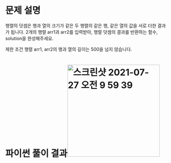 # 문제 설명
행렬의 덧셈은 행과 열의 크기가 같은 두 행렬의 같은 행, 같은 열의 값을 서로 더한 결과가 됩니다. 2개의 행렬 arr1과 arr2를 입력받아, 행렬 덧셈의 결과를 반환하는 함수, solution을 완성해주세요.


제한 조건
행렬 arr1, arr2의 행과 열의 길이는 500을 넘지 않습니다.

# 파이썬 풀이 결과<img width="288" alt="스크린샷 2021-07-27 오전 9 59 39" src="https://user-images.githubusercontent.com/42399580/127078362-874c4e9f-347a-4a58-89e7-48d02cfd2eeb.png">

